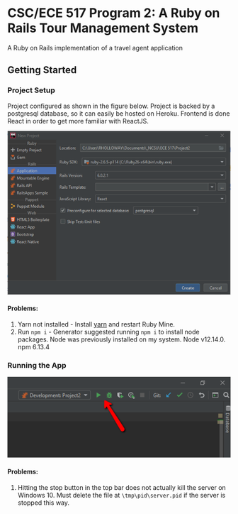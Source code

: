# CSC/ECE 517 Program 2: A Ruby on Rails Tour Management System
A Ruby on Rails implementation of a travel agent application

## Getting Started
### Project Setup
Project configured as shown in the figure below. Project is backed by a postgresql database, so it can easily be hosted on Heroku. Frontend is done React in order to get more familiar with ReactJS.

![Project Config](documentation/RailsProjectConfiguration.png)

#### Problems:
1. Yarn not installed - Install [yarn](https://legacy.yarnpkg.com/lang/en/docs/install/#windows-stable) and restart Ruby Mine.
2. Run `npm i` - Generator suggested running `npm i` to install node packages. Node was previously installed on my system. Node v12.14.0. npm 6.13.4

### Running the App
![Run](documentation/RunTheProject.png)
#### Problems:
1. Hitting the stop button in the top bar does not actually kill the server on Windows 10. Must delete the file at `\tmp\pid\server.pid` if the server is stopped this way.
